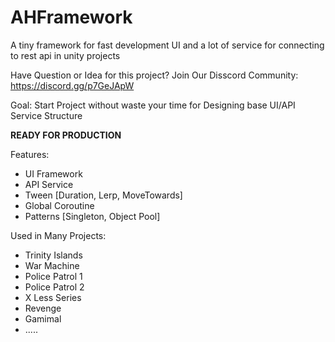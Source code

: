 # AHFramework
A tiny framework for fast development UI and a lot of service for connecting to rest api in unity projects

Have Question or Idea for this project? Join Our Disscord Community: https://discord.gg/p7GeJApW

Goal: Start Project without waste your time for Designing base UI/API Service Structure

**READY FOR PRODUCTION**


Features: 

- UI Framework
- API Service
- Tween [Duration, Lerp, MoveTowards]
- Global Coroutine
- Patterns [Singleton, Object Pool]


Used in Many Projects: 

- Trinity Islands
- War Machine
- Police Patrol 1
- Police Patrol 2
- X Less Series
- Revenge 
- Gamimal
- .....
